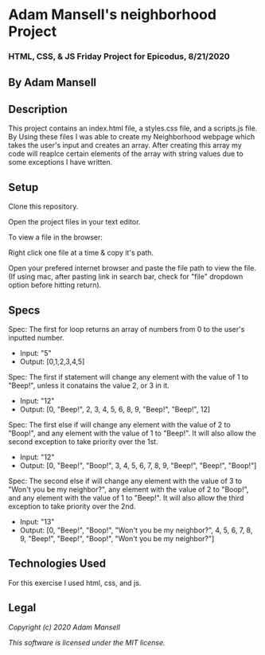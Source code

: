 # Adam Mansell's neighborhood Project

### HTML, CSS, & JS Friday Project for Epicodus, 8/21/2020

## **By Adam Mansell**

## Description
This project contains an index.html file, a styles.css file, and a scripts.js file. By Using these files I was able to create my Neighborhood webpage which takes the user's input and creates an array. After creating this array my code will reaplce certain elements of the array with string values due to some exceptions I have written.

## Setup
Clone this repository.

Open the project files in your text editor.

To view a file in the browser:

Right click one file at a time & copy it's path.

Open your prefered internet browser and paste the file path to view the file.
(If using mac, after pasting link in search bar, check for "file" dropdown option before hitting return).

## Specs
Spec: The first for loop returns an array of numbers from 0 to the user's inputted number.
- Input: "5"
- Output: [0,1,2,3,4,5]<br>

Spec: The first if statement will change any element with the value of 1 to "Beep!", unless it conatains the value 2, or 3 in it.
- Input: "12"
- Output: [0, "Beep!", 2, 3, 4, 5, 6, 8, 9, "Beep!", "Beep!", 12]<br>

Spec: The first else if will change any element with the value of 2 to "Boop!", and any element with the value of 1 to "Beep!". It will also allow the second exception to take priority over the 1st.
- Input: "12"
- Output: [0, "Beep!", "Boop!", 3, 4, 5, 6, 7, 8, 9, "Beep!", "Beep!", "Boop!"]<br>

Spec: The second else if will change any element with the value of 3 to "Won't you be my neighbor?", any element with the value of 2 to "Boop!", and any element with the value of 1 to "Beep!". It will also allow the third exception to take priority over the 2nd.
- Input: "13"
- Output: [0, "Beep!", "Boop!", "Won't you be my neighbor?", 4, 5, 6, 7, 8, 9, "Beep!", "Beep!", "Boop!", "Won't you be my neighbor?"]<br>

## Technologies Used
For this exercise I used html, css, and js.

## Legal
_Copyright (c) 2020 Adam Mansell_


_This software is licensed under the MIT license._